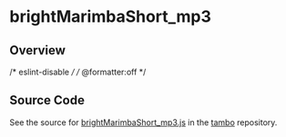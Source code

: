 # brightMarimbaShort_mp3

## Overview

/* eslint-disable */
/* @formatter:off */



## Source Code

See the source for [brightMarimbaShort_mp3.js](https://github.com/phetsims/tambo/blob/main/sounds/brightMarimbaShort_mp3.js) in the [tambo](https://github.com/phetsims/tambo) repository.

